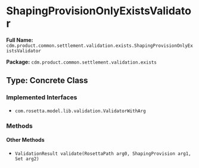 # ShapingProvisionOnlyExistsValidator

**Full Name:** `cdm.product.common.settlement.validation.exists.ShapingProvisionOnlyExistsValidator`

**Package:** `cdm.product.common.settlement.validation.exists`

## Type: Concrete Class

### Implemented Interfaces

- `com.rosetta.model.lib.validation.ValidatorWithArg`

### Methods

#### Other Methods

- `ValidationResult validate(RosettaPath arg0, ShapingProvision arg1, Set arg2)`

